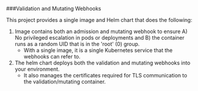 ###Validation and Mutating Webhooks

This project provides a single image and Helm chart that does the following:
1. Image contains both an admission and mutating webhook to ensure A) No privileged escalation in pods or deployments and B) the container runs as a random UID that is in the 'root' (0) group.
    * With a single image, it is a single Kubernetes service that the webhooks can refer to.
2. The helm chart deploys both the validation and mutating webhooks into your environment.
    * It also manages the certificates required for TLS communication to the validation/mutating container.
    
    


